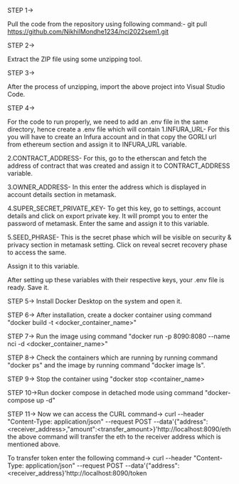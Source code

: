 STEP 1->

Pull the code from the repository using following command:-
git pull https://github.com/NikhilMondhe1234/nci2022sem1.git

STEP 2->

Extract the ZIP file using some unzipping tool.

STEP 3->

After the process of unzipping, import the above project into Visual Studio Code.

STEP 4->

For the code to run properly, we need to add an .env file in the same directory, hence create a .env file which will contain 
1.INFURA_URL- For this you will have to create an Infura account and in that copy the GORLI url from ethereum section and assign it to INFURA_URL variable.

2.CONTRACT_ADDRESS- For this, go to the etherscan and fetch the address of contract that was created and assign it to CONTRACT_ADDRESS variable.

3.OWNER_ADDRESS- In this enter the address which is displayed in account details section in metamask.

4.SUPER_SECRET_PRIVATE_KEY- To get this key, go to settings, account details and click on export private key. It will prompt you to enter the password of metamask. 
Enter the same and assign it to this variable.

5.SEED_PHRASE- This is the secret phase which will be visible on security & privacy section in metamask setting. Click on reveal secret recovery phase to access the same.

Assign it to this variable.

After setting up these variables with their respective keys, your .env file is ready. Save it.
 
STEP 5-> Install Docker Desktop on the system and open it.

STEP 6-> After installation, create a docker container using command "docker build -t <docker_container_name>"

STEP 7-> Run the image using command "docker run -p 8090:8080 --name nci -d <docker_container_name>"

STEP 8-> Check the containers which are running by running command "docker ps" and the image by running command "docker image ls".

STEP 9-> Stop the container using "docker stop <container_name>

STEP 10->Run docker compose in detached mode using command "docker-compose up -d"

STEP 11-> Now we can access the CURL command->
curl --header "Content-Type: application/json" --request POST --data'{"address":<receiver_address>,"amount":<transfer_amount>}'http://localhost:8090/eth
the above command will transfer the eth to the receiver address which is mentioned above.

To transfer token enter the following command->
curl --header "Content-Type: application/json" --request POST --data'{"address":<receiver_address}'http://localhost:8090/token


